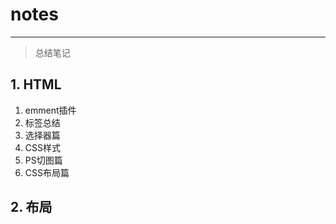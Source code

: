 # notes

---

> 总结笔记

## 1. HTML

1. emment插件
2. 标签总结
3. 选择器篇
4. CSS样式
5. PS切图篇
6. CSS布局篇

## 2. 布局

